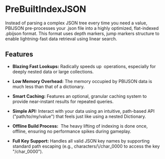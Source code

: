 # PreBuiltIndexJSON

Instead of parsing a complex JSON tree every time you need a value, PBIJSON pre-processes your .json file into a highly optimized, flat-indexed .pbijson format. This format uses depth markers, jump markers structure to enable lightning-fast data retrieval using linear search.

## Features

* **Blazing Fast Lookups:** Radically speeds up  operations, especially for deeply nested data or large collections.
  
* **Low Memory Overhead:** The memory occupied by PBIJSON data is much less than that of a dictionary.
  
* **Smart Caching:** Features an optional, granular caching system to provide near-instant results for repeated queries.
  
* **Simple API:** Interact with your data using an intuitive, path-based API ("path/to/my/value") that feels just like using a nested Dictionary.
  
* **Offline Build Process:**  The heavy lifting of indexing is done once, offline, ensuring no performance spikes during gameplay.
  
* **Full Key Support:** Handles all valid JSON key names by supporting standard path escaping (e.g., characters/\\/char_0000 to access the key "\/char_0000").

